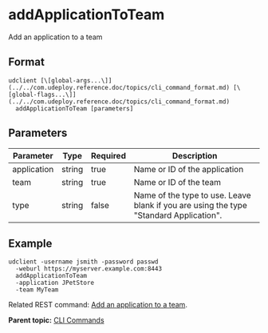 # addApplicationToTeam

Add an application to a team

## Format

```
udclient [\[global-args...\]](../../com.udeploy.reference.doc/topics/cli_command_format.md) [\[global-flags...\]](../../com.udeploy.reference.doc/topics/cli_command_format.md)
  addApplicationToTeam [parameters]
```

## Parameters

|Parameter|Type|Required|Description|
|---------|----|--------|-----------|
|application|string|true|Name or ID of the application|
|team|string|true|Name or ID of the team|
|type|string|false|Name of the type to use. Leave blank if you are using the type "Standard Application".|

## Example

```
udclient -username jsmith -password passwd 
  -weburl https://myserver.example.com:8443
  addApplicationToTeam
  -application JPetStore
  -team MyTeam
```

Related REST command: [Add an application to a team](rest_cli_application_teams_put.md).

**Parent topic:** [CLI Commands](../../com.udeploy.reference.doc/topics/cli_commands.md)


